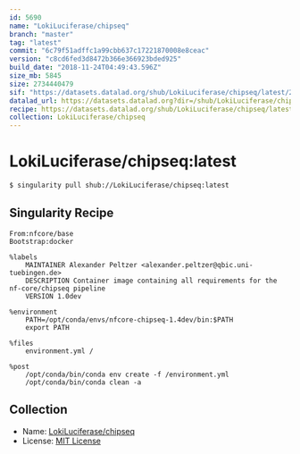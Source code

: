 ```yaml
---
id: 5690
name: "LokiLuciferase/chipseq"
branch: "master"
tag: "latest"
commit: "6c79f51adffc1a99cbb637c17221870008e8ceac"
version: "c8cd6fed3d8472b366e366923bded925"
build_date: "2018-11-24T04:49:43.596Z"
size_mb: 5845
size: 2734440479
sif: "https://datasets.datalad.org/shub/LokiLuciferase/chipseq/latest/2018-11-24-6c79f51a-c8cd6fed/c8cd6fed3d8472b366e366923bded925.simg"
datalad_url: https://datasets.datalad.org?dir=/shub/LokiLuciferase/chipseq/latest/2018-11-24-6c79f51a-c8cd6fed/
recipe: https://datasets.datalad.org/shub/LokiLuciferase/chipseq/latest/2018-11-24-6c79f51a-c8cd6fed/Singularity
collection: LokiLuciferase/chipseq
---
```


# LokiLuciferase/chipseq:latest

```bash
$ singularity pull shub://LokiLuciferase/chipseq:latest
```

## Singularity Recipe

```singularity
From:nfcore/base
Bootstrap:docker

%labels
    MAINTAINER Alexander Peltzer <alexander.peltzer@qbic.uni-tuebingen.de>
    DESCRIPTION Container image containing all requirements for the nf-core/chipseq pipeline
    VERSION 1.0dev

%environment
    PATH=/opt/conda/envs/nfcore-chipseq-1.4dev/bin:$PATH
    export PATH

%files
    environment.yml /

%post
    /opt/conda/bin/conda env create -f /environment.yml
    /opt/conda/bin/conda clean -a
```

## Collection

 - Name: [LokiLuciferase/chipseq](https://github.com/LokiLuciferase/chipseq)
 - License: [MIT License](https://api.github.com/licenses/mit)

